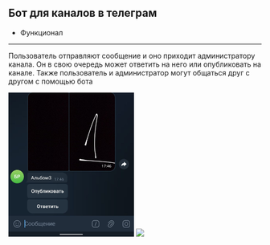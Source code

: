 Бот для каналов в телеграм 
-----
- Функционал
-----
Пользователь отправляют сообщение и оно приходит администратору канала. Он в свою очередь может ответить на него или опубликовать на канале. Также пользователь и администратор могут общаться друг с другом с помощью бота

<img src=photo_2023-12-24_17-50-32.jpg width="250"/>

<img src=photo_2023-12-24_17-50-32_(2).jpg width="250"/>

